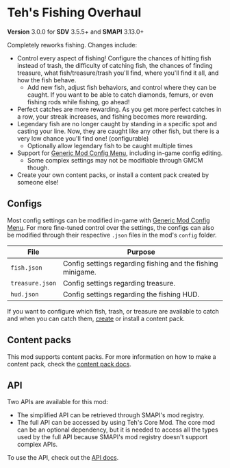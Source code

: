 # Teh's Fishing Overhaul

**Version** 3.0.0 for **SDV** 3.5.5+ and **SMAPI** 3.13.0+

Completely reworks fishing. Changes include:

- Control every aspect of fishing! Configure the chances of hitting fish instead of trash, the difficulty of catching fish, the chances of finding treasure, what fish/treasure/trash you'll find, where you'll find it all, and how the fish behave.
  - Add new fish, adjust fish behaviors, and control where they can be caught. If you want to be able to catch diamonds, femurs, or even fishing rods while fishing, go ahead!
- Perfect catches are more rewarding. As you get more perfect catches in a row, your streak increases, and fishing becomes more rewarding.
- Legendary fish are no longer caught by standing in a specific spot and casting your line. Now, they are caught like any other fish, but there is a very low chance you'll find one! (configurable)
  - Optionally allow legendary fish to be caught multiple times
- Support for [Generic Mod Config Menu][gmcm], including in-game config editing.
  - Some complex settings may not be modifiable through GMCM though.
- Create your own content packs, or install a content pack created by someone else!

## Configs

Most config settings can be modified in-game with [Generic Mod Config Menu][gmcm]. For more fine-tuned control over the settings, the configs can also be modified through their respective `.json` files in the mod's `config` folder.

| File            | Purpose                                                     |
| --------------- | ----------------------------------------------------------- |
| `fish.json`     | Config settings regarding fishing and the fishing minigame. |
| `treasure.json` | Config settings regarding treasure.                         |
| `hud.json`      | Config settings regarding the fishing HUD.                  |

If you want to configure which fish, trash, or treasure are available to catch and when you can catch them, [create][create a content pack] or install a content pack.

## Content packs

This mod supports content packs. For more information on how to make a content pack, check the [content pack docs].

## API

Two APIs are available for this mod:

- The simplified API can be retrieved through SMAPI's mod registry.
- The full API can be accessed by using Teh's Core Mod. The core mod can be an optional dependency, but it is needed to access all the types used by the full API because SMAPI's mod registry doesn't support complex APIs.

To use the API, check out the [API docs][api docs].

[gmcm]: https://www.nexusmods.com/stardewvalley/mods/5098
[create a content pack]: https://stardewvalleywiki.com/Modding:Content_packs#Create_a_content_pack
[content pack docs]: https://github.com/TehPers/StardewValleyMods/blob/full-rewrite/docs/TehPers.FishingOverhaul/Content%20Packs.md
[api docs]: https://github.com/TehPers/StardewValleyMods/blob/full-rewrite/docs/TehPers.FishingOverhaul/API.md
